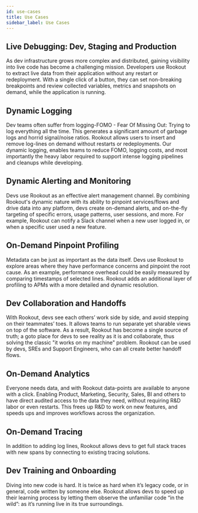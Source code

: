 ```yaml
---
id: use-cases
title: Use Cases
sidebar_label: Use Cases
---
```



## Live Debugging: Dev, Staging and Production 

As dev infrastructure grows more complex and distributed, gaining visibility into live code has become a challenging mission. Developers use Rookout to extract live data from their application without any restart or redeployment. With a single click of a button, they can set non-breaking breakpoints and review collected variables, metrics and snapshots on demand, while the application is running.

## Dynamic Logging 

Dev teams often suffer from logging-FOMO - Fear Of Missing Out: Trying to log everything all the time. This generates a significant amount of garbage logs and horrid signal/noise ratios. Rookout allows users to insert and remove log-lines on demand without restarts or redeployments. Our dynamic logging, enables teams to reduce FOMO, logging costs, and most importantly the heavy labor required to support intense logging pipelines and cleanups while developing.

## Dynamic Alerting and Monitoring 

Devs use Rookout as an effective alert management channel.  By combining Rookout's dynamic nature with its ability to pinpoint services/flows and drive data into any platform, devs create on-demand alerts, and on-the-fly targeting of specific errors, usage patterns, user sessions, and more. For example, Rookout can notify a Slack channel when a new user logged in, or when a specific user used a new feature.

## On-Demand Pinpoint Profiling

Metadata can be just as important as the data itself. Devs use Rookout to explore areas where they have performance concerns and pinpoint the root cause. As an example, performance overhead could be easily measured by comparing timestamps of selected lines. Rookout adds an additional layer of profiling to APMs with a more detailed and dynamic resolution.

##  Dev Collaboration and Handoffs 

With Rookout, devs see each others’ work side by side, and avoid stepping on their teammates’ toes. It allows teams to run separate yet sharable views on top of the software. As a result, Rookout has become a single source of truth; a goto place for devs to see reality as it is and collaborate, thus solving the classic "it works on my machine" problem.
Rookout can be used by devs, SREs and Support Engineers, who can all create better handoff flows. 

## On-Demand Analytics 

Everyone needs data, and with Rookout data-points are available to anyone with a click. Enabling Product, Marketing, Security, Sales, BI and others to have direct audited access to the data they need, without requiring R&D labor or even restarts. This frees up R&D to work on new features, and speeds ups and improves workflows across the organization.

##  On-Demand Tracing 

In addition to adding log lines, Rookout allows devs to get full stack traces with new spans by connecting to existing tracing solutions.


## Dev Training and Onboarding 

Diving into new code is hard. It is twice as hard when it’s legacy code, or in general, code written by someone else. Rookout allows devs to speed up their learning process by letting them observe the unfamiliar code “in the wild”: as it’s running live in its true surroundings.
